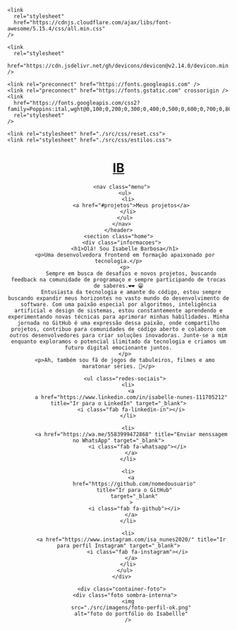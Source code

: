 <!DOCTYPE html>
<html lang="pt-BR">
  <head>
    <meta charset="UTF-8" />
    <meta name="viewport" content="width=device-width, initial-scale=1.0" />
    <title>Isabelle Barbosa - Desenvolvedora Frontend</title>

    <link
      rel="stylesheet"
      href="https://cdnjs.cloudflare.com/ajax/libs/font-awesome/5.15.4/css/all.min.css"
    />

    <link
      rel="stylesheet"
      href="https://cdn.jsdelivr.net/gh/devicons/devicon@v2.14.0/devicon.min.css"
    />

    <link rel="preconnect" href="https://fonts.googleapis.com" />
    <link rel="preconnect" href="https://fonts.gstatic.com" crossorigin />
    <link
      href="https://fonts.googleapis.com/css2?family=Poppins:ital,wght@0,100;0,200;0,300;0,400;0,500;0,600;0,700;0,800;0,900;1,100;1,200;1,300;1,400;1,500;1,600;1,700;1,800;1,900&family=Raleway:ital,wght@0,100..900;1,100..900&display=swap"
      rel="stylesheet"
    />

    <link rel="stylesheet" href="./src/css/reset.css">
    <link rel="stylesheet" href="./src/css/estilos.css">

  </head>
  <body>
    <header class="cabecalho">
      <a href="#">
        <h1 class="logo">IB</h1>
      </a>

      <nav class="menu">
        <ul>
          <li>
            <a href="#projetos">Meus projetos</a>
          </li>
        </ul>
      </nav>
    </header>
    <section class="home">
      <div class="informacoes">
        <h1>Olá! Sou Isabelle Barbosa</h1>
        <p>Uma desenvolvedora frontend em formação apaixonado por tecnologia.</p>
        <p>
            Sempre em busca de desafios e novos projetos, buscando feedback na comunidade de programaço e sempre participando de trocas de saberes.❤❤ 😁
            Entusiasta da tecnologia e amante do código, estou sempre buscando expandir meus horizontes no vasto mundo do desenvolvimento de software. Com uma paixão especial por algoritmos, inteligência artificial e design de sistemas, estou constantemente aprendendo e experimentando novas técnicas para aprimorar minhas habilidades. Minha jornada no GitHub é uma expressão dessa paixão, onde compartilho projetos, contribuo para comunidades de código aberto e colaboro com outros desenvolvedores para criar soluções inovadoras. Junte-se a mim enquanto exploramos o potencial ilimitado da tecnologia e criamos um futuro digital emocionante juntos.
        </p>
        <p>Ah, também sou fã de jogos de tabuleiros, filmes e amo maratonar séries. 💜</p>

        <ul class="redes-sociais">
          <li>
            <a
            a href="https://www.linkedin.com/in/isabelle-nunes-111705212" title="Ir para o LinkedIn" target="_blank">
            <i class="fab fa-linkedin-in"></i>
          </li>

          <li>
            <a href="https://wa.me/5583999472868" title="Enviar menssagem no WhatsApp" target="_blank">
                <i class="fab fa-whatsapp"></i>
            </a>
          </li>

          <li>
            <a
              href="https://github.com/nomedousuario"
              title="Ir para o GitHub"
              target="_blank"
            >
              <i class="fab fa-github"></i>
            </a>
          </li>

          <li>
            <a href="https://www.instagram.com/isa_nunes2020/" title="Ir para perfil Instagram" target="_blank">
                <i class="fab fa-instagram"></i>
            </a>
          </li>
        </ul>
      </div>

      <div class="container-foto">
        <div class="foto sombra-interna">
          <img
            src="./src/imagens/foto-perfil-ok.png"
            alt="foto do portfólio do Isabellle"
          />